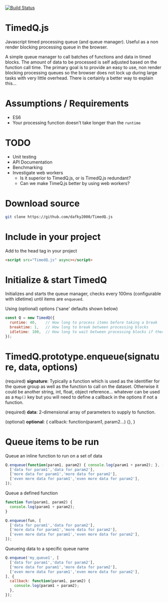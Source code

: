 [![Build Status](https://travis-ci.org/dafky2000/TimedQ.js.svg?branch=testfix-1)](https://travis-ci.org/dafky2000/TimedQ.js)

# TimedQ.js

Javascript timed processing queue (and queue manager). Useful as a non render blocking processing queue in the browser. 

A simple queue manager to call batches of functions and data in timed blocks. The amount of data to be processed is self adjusted based on the function call time. The primary goal is to provide an easy to use, non render blocking processing queues so the browser does not lock up during large tasks with very little overhead. There is certainly a better way to explain this...

# Assumptions / Requirements

* ES6
* Your processing function doesn't take longer than the `runtime`

# TODO

* Unit testing
* API Documentation
* Benchmarking
* Investigate web workers
  * Is it superior to TimedQ.js, or is TimedQ.js redundant?
  * Can we make TimeQ.js better by using web workers?

# Download source

```bash
git clone https://github.com/dafky2000/TimedQ.js
```

# Include in your project

Add to the head tag in your project

```html
<script src="TimedQ.js" async></script>
```

# Initialize & start TimedQ

Initializes and starts the queue manager, checks every 100ms (configurable with idletime) until items are `enqueued`.

Using (optional) options ('sane' defaults shown below)

```javascript
const Q = new TimedQ({
  runtime: 40,    // How long to process items before taking a break
  breaktime: 1,   // How long to break between processing blocks
  idletime: 100,  // How long to wait between processing blocks if there was nothing to process
});
```

# TimedQ.prototype.enqueue(**signature**, **data**, **options**)

(required) **signature**: Typically a function which is used as the identifier for the queue group as well as the function to call on the dataset. Otherwise it could be another string, int, float, object reference... whatever can be used as a `Map()` key but you will need to define a callback in the options if not a function.

(required) **data**: 2-dimensional array of parameters to supply to function.

(optional) **optional**: {
  callback: function(param1, param2...) {},
} 

# Queue items to be run

Queue an inline function to run on a set of data

```javascript
Q.enqueue(function(param1, param2) { console.log(param1 + param2); }, [
  ['data for param1','data for param2'],
  ['more data for param1','more data for param2'],
  ['even more data for param1','even more data for param2'],
]);
```

Queue a defined function

```javascript
function fun(param1, param2) {
  console.log(param1 + param2);
}

Q.enqueue(fun, [
  ['data for param1','data for param2'],
  ['more data for param1','more data for param2'],
  ['even more data for param1','even more data for param2'],
]);
```

Queueing data to a specific queue name

```javascript
Q.enqueue('my_queue1', [
  ['data for param1','data for param2'],
  ['more data for param1','more data for param2'],
  ['even more data for param1','even more data for param2'],
], {
  callback: function(param1, param2) {
    console.log(param1 + param2);
  },
});
```
